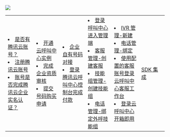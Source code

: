 ![](https://qcloudimg.tencent-cloud.cn/raw/43fd55a7ffb65cf4ff23f6540a7a8605.png)

<table>
   <tr>
      <td width="180px" rowspan='2'><li><a href="xxxxxxxxxxxxxxxxxx">是否有腾讯云账号？</a></li><li><a href="xxxxxxxxxxxxxxxxxx">注册腾讯云账号</a></li><li><a href="xxxxxxxxxxxxxxxxxx">账号是否完成腾讯云企业实名认证？</a></li></td>
      <td width="180px" rowspan='2'><li><a href="xxxxxxxxxxxxxxxxxx">开通云呼叫中心实例</a><li><a href="xxxxxxxxxxxxxxxxxx">完成企业资质审核</a><li><a href="xxxxxxxxxxxxxxxxxx">提交号码购买申请</a></td>
      <td width="170px" rowspan='2'><li><a href="xxxxxxxxxxxxxxxxxx">企业自有号码对接</a><li><a href="xxxxxxxxxxxxxxxxxx">登录腾讯云呼叫中心控制台完成付款 </a></td>
      <td width="170px"><li><a href="xxxxxxxxxxxxxxxxxx">登录呼叫中心进入管理端</a><li><a href="xxxxxxxxxxxxxxxxxx">客服管理-创建客服</a><li><a href="xxxxxxxxxxxxxxxxxx">技能组管理-创建技能组</a><li><a href="xxxxxxxxxxxxxxxxxx">电话管理-绑定外呼技能组</a></td>
      <td width="180px"><li><a href="xxxxxxxxxxxxxxxxxx">IVR 管理-新建 </a><li><a href="xxxxxxxxxxxxxxxxxx">电话管理-绑定 </a><li><a href="xxxxxxxxxxxxxxxxxx">使用配置的客服账号登录云呼叫中心客服工作台</a></li><li><a href="xxxxxxxxxxxxxxxxxx">登录云呼叫中心开箱即用</a></li></td>
      <td width="150px" rowspan='3'><a href="xxxxxxxxxxxxxxxxxx">SDK 集成</a></td>
   </tr>
</table>
